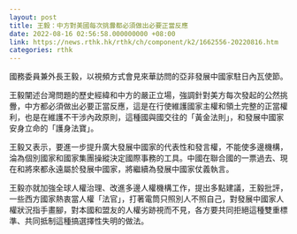 ```yaml
---
layout: post
title: 王毅：中方對美國每次挑釁都必須做出必要正當反應
date: 2022-08-16 02:56:58.000000000 +08:00
link: https://news.rthk.hk/rthk/ch/component/k2/1662556-20220816.htm
categories: rthk
---
```


國務委員兼外長王毅，以視頻方式會見來華訪問的亞非發展中國家駐日內瓦使節。

王毅闡述台灣問題的歷史經緯和中方的嚴正立場，強調針對美方每次發起的公然挑釁，中方都必須做出必要正當反應，這是在行使維護國家主權和領土完整的正當權利，也是在維護不干涉內政原則，這種國與國交往的「黃金法則」，和發展中國家安身立命的「護身法寶」。

王毅又表示，要進一步提升廣大發展中國家的代表性和發言權，不能使多邊機構，淪為個別國家和國家集團操縱決定國際事務的工具。中國在聯合國的一票過去、現在和將來都永遠屬於發展中國家，將繼續為發展中國家仗義執言。

王毅亦就加強全球人權治理、改進多邊人權機構工作，提出多點建議，王毅批評，一些西方國家熱衷當人權「法官」，打著電筒只照別人不照自己，對發展中國家人權狀況指手畫腳，對本國和盟友的人權劣跡視而不見，各方要共同拒絕這種雙重標準、共同抵制這種搞選擇性失明的做法。
